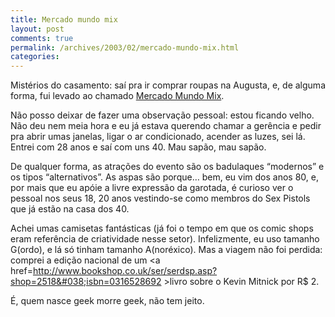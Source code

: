 ```yaml
---
title: Mercado mundo mix
layout: post
comments: true
permalink: /archives/2003/02/mercado-mundo-mix.html
categories:
---
```

Mistérios do casamento: saí pra ir comprar roupas na Augusta, e, de alguma forma, fui levado ao chamado <a href=http://mundomixonline.virgula.terra.com.br/mmm.htm >Mercado Mundo Mix</a>.

Não posso deixar de fazer uma observação pessoal: estou ficando velho. Não deu nem meia hora e eu já estava querendo chamar a gerência e pedir pra abrir umas janelas, ligar o ar condicionado, acender as luzes, sei lá. Entrei com 28 anos e saí com uns 40. Mau sapão, mau sapão.

De qualquer forma, as atrações do evento são os badulaques &#8220;modernos&#8221; e os tipos &#8220;alternativos&#8221;. As aspas são porque&#8230; bem, eu vim dos anos 80, e, por mais que eu apóie a livre expressão da garotada, é curioso ver o pessoal nos seus 18, 20 anos vestindo-se como membros do Sex Pistols que já estão na casa dos 40.

Achei umas camisetas fantásticas (já foi o tempo em que os comic shops eram referência de criatividade nesse setor). Infelizmente, eu uso tamanho G(ordo), e lá só tinham tamanho A(noréxico). Mas a viagem não foi perdida: comprei a edição nacional de um <a href=http://www.bookshop.co.uk/ser/serdsp.asp?shop=2518&#038;isbn=0316528692 >livro</a> sobre o Kevin Mitnick por R$ 2.

É, quem nasce geek morre geek, não tem jeito.